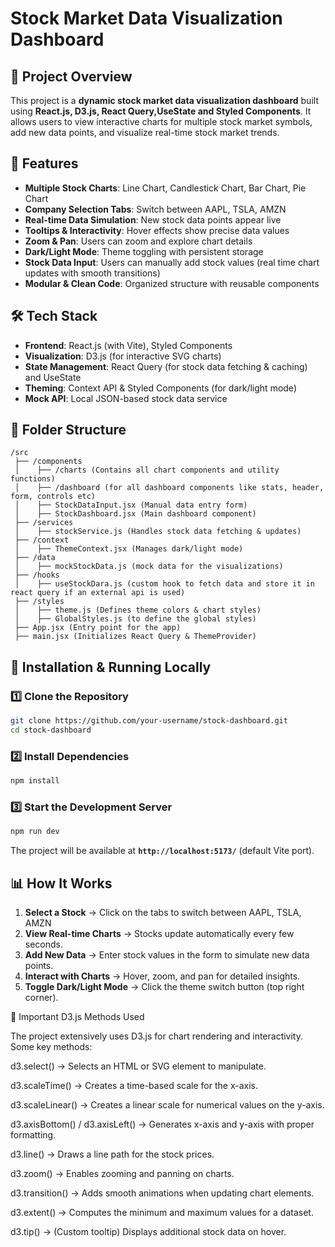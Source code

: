 # Stock Market Data Visualization Dashboard

## 📌 Project Overview

This project is a **dynamic stock market data visualization dashboard** built using **React.js, D3.js, React Query,UseState and Styled Components**. It allows users to view interactive charts for multiple stock market symbols, add new data points, and visualize real-time stock market trends.

## 🚀 Features

- **Multiple Stock Charts**: Line Chart, Candlestick Chart, Bar Chart, Pie Chart
- **Company Selection Tabs**: Switch between AAPL, TSLA, AMZN
- **Real-time Data Simulation**: New stock data points appear live
- **Tooltips & Interactivity**: Hover effects show precise data values
- **Zoom & Pan**: Users can zoom and explore chart details
- **Dark/Light Mode**: Theme toggling with persistent storage
- **Stock Data Input**: Users can manually add stock values (real time chart updates with smooth transitions)
- **Modular & Clean Code**: Organized structure with reusable components

## 🛠️ Tech Stack

- **Frontend**: React.js (with Vite), Styled Components
- **Visualization**: D3.js (for interactive SVG charts)
- **State Management**: React Query (for stock data fetching & caching) and UseState
- **Theming**: Context API & Styled Components (for dark/light mode)
- **Mock API**: Local JSON-based stock data service

## 📂 Folder Structure

```
/src
 ├── /components
 │    ├── /charts (Contains all chart components and utility functions)
 │    ├── /dashboard (for all dashboard components like stats, header, form, controls etc)
 │    ├── StockDataInput.jsx (Manual data entry form)
 │    ├── StockDashboard.jsx (Main dashboard component)
 ├── /services
 │    ├── stockService.js (Handles stock data fetching & updates)
 ├── /context
 │    ├── ThemeContext.jsx (Manages dark/light mode)
 ├── /data
 │    ├── mockStockData.js (mock data for the visualizations)
 ├── /hooks
 │    ├── useStockDara.js (custom hook to fetch data and store it in react query if an external api is used)
 ├── /styles
 │    ├── theme.js (Defines theme colors & chart styles)
 │    ├── GlobalStyles.js (to define the global styles)
 ├── App.jsx (Entry point for the app)
 ├── main.jsx (Initializes React Query & ThemeProvider)
```

## 🔧 Installation & Running Locally

### **1️⃣ Clone the Repository**

```sh
git clone https://github.com/your-username/stock-dashboard.git
cd stock-dashboard
```

### **2️⃣ Install Dependencies**

```sh
npm install
```

### **3️⃣ Start the Development Server**

```sh
npm run dev
```

The project will be available at **`http://localhost:5173/`** (default Vite port).

## 📊 How It Works

1. **Select a Stock** → Click on the tabs to switch between AAPL, TSLA, AMZN
2. **View Real-time Charts** → Stocks update automatically every few seconds.
3. **Add New Data** → Enter stock values in the form to simulate new data points.
4. **Interact with Charts** → Hover, zoom, and pan for detailed insights.
5. **Toggle Dark/Light Mode** → Click the theme switch button (top right corner).

📌 Important D3.js Methods Used

The project extensively uses D3.js for chart rendering and interactivity. Some key methods:

d3.select() → Selects an HTML or SVG element to manipulate.

d3.scaleTime() → Creates a time-based scale for the x-axis.

d3.scaleLinear() → Creates a linear scale for numerical values on the y-axis.

d3.axisBottom() / d3.axisLeft() → Generates x-axis and y-axis with proper formatting.

d3.line() → Draws a line path for the stock prices.

d3.zoom() → Enables zooming and panning on charts.

d3.transition() → Adds smooth animations when updating chart elements.

d3.extent() → Computes the minimum and maximum values for a dataset.

d3.tip() → (Custom tooltip) Displays additional stock data on hover.
